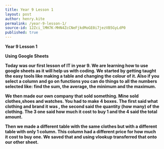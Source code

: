 ```yaml
---
title: Year 9 Lesson 1
layout: post
author: henry.kite
permalink: /year-9-lesson-1/
source-id: 12Zci_lMH7K-MHN4ZcCNeFjkdMoGE0i7jezVB5GyLdP0
published: true
---
```

**Year 9 Lesson 1**

**Using Google Sheets**

**Today was our first lesson of IT in year 9. We are learning how to use google sheets as it will help us with coding.  We started by getting taught the easy tools like making a table and changing the colour of it. Also if you select a column and go on functions you can do things to all the numbers selected like: find the sum, the average, the minimum and the maximum.**

**We then made our own company that sold something. Mine sold clothes,shoes and watches. You had to make 4 boxes. The first said what clothing and brand it was , the second said the quantity (how many) of the clothing. The 3 one said how much it cost to buy  1 and the 4 said the total amount.**

**Then we made a different table with the same clothes but with a different table with only 1 column. This column had a different price for how much it cost to buy one. We saved that and using vlookup transferred that onto   our other sheet.**

